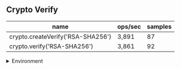 ## Crypto Verify

|name|ops/sec|samples|
|-|-|-|
|crypto.createVerify('RSA-SHA256')|3,891|87|
|crypto.verify('RSA-SHA256')|3,861|92|


<details>
<summary>Environment</summary>

* __Machine:__ linux x64 | 2 vCPUs | 6.8GB Mem
* __Run:__ Tue Oct 03 2023 00:59:21 GMT+0000 (Coordinated Universal Time)
</details>

